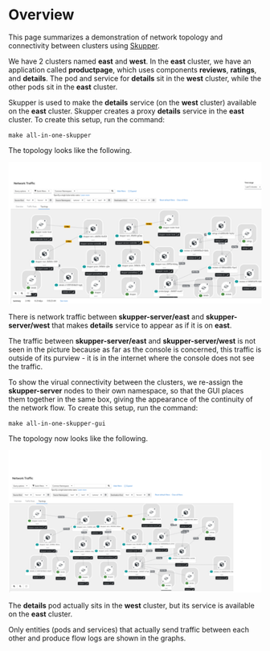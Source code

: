 
# Overview

This page summarizes a demonstration of network topology and connectivity between clusters using [Skupper](https://skupper.io/).

We have 2 clusters named **east** and **west**.
In the **east** cluster, we have an application called **productpage**, which uses components **reviews**, **ratings**, and **details**.
The pod and service for **details** sit in the **west** cluster, while the other pods sit in the **east** cluster.

Skupper is used to make the **details** service (on the **west** cluster) available on the **east** cluster.
Skupper creates a proxy **details** service in the **east** cluster.
To create this setup, run the command:
```
make all-in-one-skupper
```

The topology looks like the following.


![skupper-plain-png](images/skupper-plain.png)

There is network traffic between **skupper-server/east** and **skupper-server/west** that makes **details** service to appear as if it is on **east**.

The traffic between **skupper-server/east** and **skupper-server/west** is not seen in the picture because as far as the console is concerned, this traffic is outside of its purview - it is in the internet where the console does not see the traffic.


To show the virual connectivity between the clusters, we re-assign the **skupper-server** nodes to their own namespace, so that the GUI places them together in the same box, giving the appearance of the continuity of the network flow.
To create this setup, run the command:
```
make all-in-one-skupper-gui
```

The topology now looks like the following.

![skupper-gateway-png](images/skupper-gateway.png)

The **details** pod actually sits in the **west** cluster, but its service is available on the **east** cluster.

Only entities (pods and services) that actually send traffic between each other and produce flow logs are shown in the graphs.
